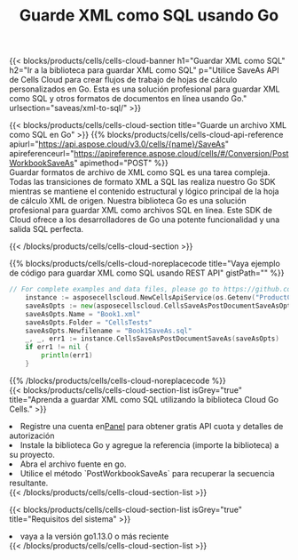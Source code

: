 ﻿---
title:  Guarde XML como SQL usando Go
description:  Utilizando Aspose.Cells Cloud SDK para Go para guardar el archivo en formato XML como archivo en formato SQL.
kwords: Excel, Save XML as SQL, REST, Go
howto: How to save XML as SQL using Aspose.Cells Cloud Go library.
---
{{< blocks/products/cells/cells-cloud-banner h1="Guardar XML como SQL" h2="Ir a la biblioteca para guardar XML como SQL" p="Utilice SaveAs API de Cells Cloud para crear flujos de trabajo de hojas de cálculo personalizados en Go. Esta es una solución profesional para guardar XML como SQL y otros formatos de documentos en línea usando Go." urlsection="saveas/xml-to-sql/" >}}

{{< blocks/products/cells/cells-cloud-section title="Guarde un archivo XML como SQL en Go" >}}
{{% blocks/products/cells/cells-cloud-api-reference apiurl="https://api.aspose.cloud/v3.0/cells/{name}/SaveAs" apireferenceurl="https://apireference.aspose.cloud/cells/#/Conversion/PostWorkbookSaveAs" apimethod="POST" %}}
<br/>
Guardar formatos de archivo de XML como SQL es una tarea compleja. Todas las transiciones de formato XML a SQL las realiza nuestro Go SDK mientras se mantiene el contenido estructural y lógico principal de la hoja de cálculo XML de origen. Nuestra biblioteca Go es una solución profesional para guardar XML como archivos SQL en línea. Este SDK de Cloud ofrece a los desarrolladores de Go una potente funcionalidad y una salida SQL perfecta.

{{< /blocks/products/cells/cells-cloud-section >}}

{{% blocks/products/cells/cells-cloud-noreplacecode title="Vaya ejemplo de código para guardar XML como SQL usando REST API" gistPath="" %}}
  
```go
// For complete examples and data files, please go to https://github.com/aspose-cells-cloud/aspose-cells-cloud-go/
    instance := asposecellscloud.NewCellsApiService(os.Getenv("ProductClientId"), os.Getenv("ProductClientSecret"))
    saveAsOpts := new(asposecellscloud.CellsSaveAsPostDocumentSaveAsOpts)
    saveAsOpts.Name = "Book1.xml"
    saveAsOpts.Folder = "CellsTests"
    saveAsOpts.Newfilename = "Book1SaveAs.sql"
    _, _, err1 := instance.CellsSaveAsPostDocumentSaveAs(saveAsOpts)
    if err1 != nil {
	    println(err1)
    }
```
  
{{% /blocks/products/cells/cells-cloud-noreplacecode %}}
<br/>
{{< blocks/products/cells/cells-cloud-section-list isGrey="true" title="Aprenda a guardar XML como SQL utilizando la biblioteca Cloud Go Cells." >}}
<li> Registre una cuenta en<a href="https://dashboard.aspose.cloud/">Panel</a> para obtener gratis API cuota y detalles de autorización</li>
<li>Instale la biblioteca Go y agregue la referencia (importe la biblioteca) a su proyecto.</li>
<li>Abra el archivo fuente en go.</li>
<li>Utilice el método `PostWorkbookSaveAs` para recuperar la secuencia resultante.</li>
{{< /blocks/products/cells/cells-cloud-section-list >}}

{{< blocks/products/cells/cells-cloud-section-list isGrey="true" title="Requisitos del sistema" >}}
<li>vaya a la versión go1.13.0 o más reciente</li>
{{< /blocks/products/cells/cells-cloud-section-list >}}

